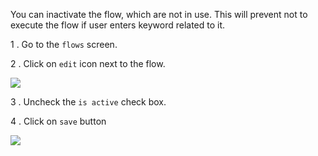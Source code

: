 You can inactivate the flow, which are not in use. This will prevent not to execute the flow if user enters keyword related to it.

1 .  Go to the `flows`  screen.

2 . Click on `edit` icon next to the flow.

![](https://static.slab.com/prod/uploads/8k89m6if/posts/images/WLI__Q82vAKitxthxzzJ-TVE.png)



3 . Uncheck the `is active` check box.

4 . Click on `save` button

![](https://static.slab.com/prod/uploads/8k89m6if/posts/images/YTfTxcOiFhLciUQuPRpYWFoI.png)
